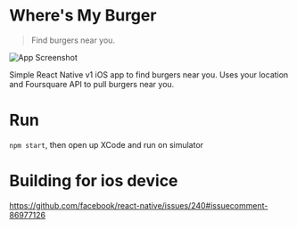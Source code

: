 # Where's My Burger

> Find burgers near you.

![App Screenshot](http://i.imgur.com/AoztcxU.jpg)

Simple React Native v1 iOS app to find burgers near you. Uses your location and Foursquare API to pull burgers near you.

# Run

`npm start`, then open up XCode and run on simulator

# Building for ios device

https://github.com/facebook/react-native/issues/240#issuecomment-86977126